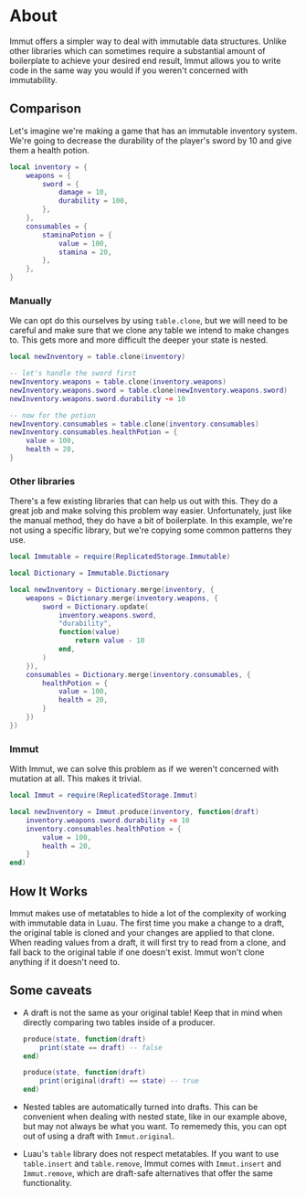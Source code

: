 # About

Immut offers a simpler way to deal with immutable data structures. Unlike other
libraries which can sometimes require a substantial amount of boilerplate to
achieve your desired end result, Immut allows you to write code in the same way
you would if you weren't concerned with immutability.

## Comparison

Let's imagine we're making a game that has an immutable inventory system. We're
going to decrease the durability of the player's sword by 10 and give them a
health potion.

```lua
local inventory = {
    weapons = {
        sword = {
            damage = 10,
            durability = 100,
        },
    },
    consumables = {
        staminaPotion = {
            value = 100,
            stamina = 20,
        },
    },
}
```

### Manually

We can opt do this ourselves by using `table.clone`, but we will need to be
careful and make sure that we clone any table we intend to make changes to.
This gets more and more difficult the deeper your state is nested.

```lua
local newInventory = table.clone(inventory)

-- let's handle the sword first
newInventory.weapons = table.clone(inventory.weapons)
newInventory.weapons.sword = table.clone(newInventory.weapons.sword)
newInventory.weapons.sword.durability -= 10

-- now for the potion
newInventory.consumables = table.clone(inventory.consumables)
newInventory.consumables.healthPotion = {
    value = 100,
    health = 20,
}
```

### Other libraries

There's a few existing libraries that can help us out with this. They do a
great job and make solving this problem way easier. Unfortunately, just like
the manual method, they do have a bit of boilerplate. In this example, we're
not using a specific library, but we're copying some common patterns they use.

```lua
local Immutable = require(ReplicatedStorage.Immutable)

local Dictionary = Immutable.Dictionary

local newInventory = Dictionary.merge(inventory, {
    weapons = Dictionary.merge(inventory.weapons, {
        sword = Dictionary.update(
            inventory.weapons.sword,
            "durability",
            function(value)
                return value - 10
            end,
        )
    }),
    consumables = Dictionary.merge(inventory.consumables, {
        healthPotion = {
            value = 100,
            health = 20,
        }
    })
})

```

### Immut

With Immut, we can solve this problem as if we weren't concerned with mutation
at all. This makes it trivial.

```lua
local Immut = require(ReplicatedStorage.Immut)

local newInventory = Immut.produce(inventory, function(draft)
    inventory.weapons.sword.durability -= 10
    inventory.consumables.healthPotion = {
        value = 100,
        health = 20,
    }
end)
```

## How It Works

Immut makes use of metatables to hide a lot of the complexity of working with
immutable data in Luau. The first time you make a change to a draft, the
original table is cloned and your changes are applied to that clone. When
reading values from a draft, it will first try to read from a clone, and fall
back to the original table if one doesn't exist. Immut won't clone anything if
it doesn't need to.

## Some caveats

- A draft is not the same as your original table! Keep that in mind when
  directly comparing two tables inside of a producer.

  ```lua
  produce(state, function(draft)
      print(state == draft) -- false
  end)

  produce(state, function(draft)
      print(original(draft) == state) -- true
  end)
  ```

- Nested tables are automatically turned into drafts. This can be convenient
  when dealing with nested state, like in our example above, but may not always
  be what you want. To rememedy this, you can opt out of using a draft with
  `Immut.original`.

- Luau's `table` library does not respect metatables. If you want to use
  `table.insert` and `table.remove`, Immut comes with `Immut.insert` and
  `Immut.remove`, which are draft-safe alternatives that offer the same
  functionality.
